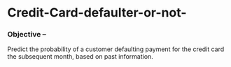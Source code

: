 # Credit-Card-defaulter-or-not-
### Objective – 
Predict the probability of a customer defaulting payment for the credit card the subsequent month, based on past information.
